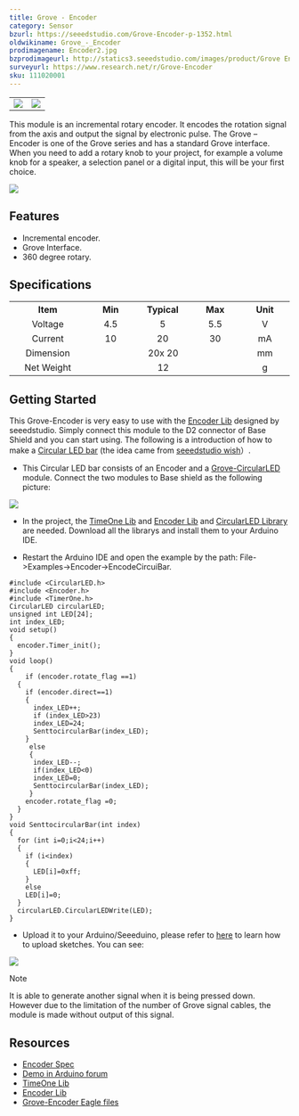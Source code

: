 ```yaml
---
title: Grove - Encoder
category: Sensor
bzurl: https://seeedstudio.com/Grove-Encoder-p-1352.html
oldwikiname: Grove_-_Encoder
prodimagename: Encoder2.jpg
bzprodimageurl: http://statics3.seeedstudio.com/images/product/Grove Encoder.jpg
surveyurl: https://www.research.net/r/Grove-Encoder
sku: 111020001
---
```


<table>
    <tr>
        <td>
            <img src="/https://github.com/SeeedDoc/WikiMigrationSync/raw/master/docs/assets/Grove-Encoder/img/Encoder2.jpg">
        </td>
        <td>
            <img src="/https://github.com/SeeedDoc/WikiMigrationSync/raw/master/docs/assets/Grove-Encoder/img/Encoder_back.jpg">
        </td>
    </tr>
</table>


This module is an incremental rotary encoder. It encodes the rotation signal from the axis and output the signal by electronic pulse. The Grove – Encoder is one of the Grove series and has a standard Grove interface.
When you need to add a rotary knob to your project, for example a volume knob for a speaker, a selection panel or a digital input, this will be your first choice.

[![](/https://github.com/SeeedDoc/WikiMigrationSync/raw/master/docs/assets/common/Get_One_Now_Banner.png)](http://www.seeedstudio.com/depot/Grove-Encoder-p-1352.html)

Features
--------

-   Incremental encoder.
-   Grove Interface.
-   360 degree rotary.

Specifications
-------------

<table>
<tr>
<th>
Item
</th>
<th>
Min
</th>
<th>
Typical
</th>
<th>
Max
</th>
<th>
Unit
</th>
</tr>
<tr align="center">
<td width="150">
Voltage
</td>
<td width="100">
4.5
</td>
<td width="100">
5
</td>
<td width="100">
5.5
</td>
<td width="100">
V
</td>
</tr>
<tr align="center">
<td>
Current
</td>
<td>
10
</td>
<td>
20
</td>
<td>
30
</td>
<td>
mA
</td>
</tr>
<tr align="center">
<td>
Dimension
</td>
<td colspan="3">
20x 20
</td>
<td>
mm
</td>
</tr>
<tr align="center">
<td>
Net Weight
</td>
<td colspan="3">
12
</td>
<td>
g
</td>
</tr>
</table>

Getting Started
---------------

This Grove-Encoder is very easy to use with the [Encoder Lib](/https://github.com/SeeedDoc/WikiMigrationSync/raw/master/docs/assets/Grove-Encoder/res/Encoder.zip) designed by seeedstudio. Simply connect this module to the D2 connector of Base Shield and you can start using. The following is a introduction of how to make a [Circular LED bar](http://www.seeedstudio.com/wish/circular-led-bar-p1572) (the idea came from [seeedstudio wish](http://www.seeedstudio.com/wish/)）.

-   This Circular LED bar consists of an Encoder and a [Grove-CircularLED](/Grove-Circular_LED) module. Connect the two modules to Base shield as the following picture:

![](/https://github.com/SeeedDoc/WikiMigrationSync/raw/master/docs/assets/Grove-Encoder/img/Cirhard.jpg)

-   In the project, the [TimeOne Lib](/https://github.com/SeeedDoc/WikiMigrationSync/raw/master/docs/assets/Grove-Encoder/res/TimerOne.zip) and [Encoder Lib](/https://github.com/SeeedDoc/WikiMigrationSync/raw/master/docs/assets/Grove-Encoder/res/Encoder.zip) and [CircularLED Library](/https://github.com/SeeedDoc/WikiMigrationSync/raw/master/docs/assets/Grove-Encoder/res/CircularLED.zip) are needed. Download all the librarys and install them to your Arduino IDE.

-   Restart the Arduino IDE and open the example by the path: File->Examples->Encoder->EncodeCircuiBar.

```
#include <CircularLED.h>
#include <Encoder.h>
#include <TimerOne.h>
CircularLED circularLED;
unsigned int LED[24];
int index_LED;
void setup()
{
  encoder.Timer_init();
}
void loop()
{
    if (encoder.rotate_flag ==1)
  {
    if (encoder.direct==1)
    {
      index_LED++;
      if (index_LED>23)
      index_LED=24;
      SenttocircularBar(index_LED);
    }
     else
     {
      index_LED--;
      if(index_LED<0)
      index_LED=0;
      SenttocircularBar(index_LED);
     }
    encoder.rotate_flag =0;
  }
}
void SenttocircularBar(int index)
{
  for (int i=0;i<24;i++)
  {
    if (i<index)
    {
      LED[i]=0xff;
    }
    else
    LED[i]=0;
  }
  circularLED.CircularLEDWrite(LED);
}
```

-   Upload it to your Arduino/Seeeduino, please refer to [here](/Upload_Code) to learn how to upload sketches. You can see:

![](/https://github.com/SeeedDoc/WikiMigrationSync/raw/master/docs/assets/Grove-Encoder/img/EncoderAndCircular_LED.gif)

<div class="admonition note">
<p class="admonition-title">Note</p>
It is able to generate another signal when it is being pressed down. However due to the limitation of the number of Grove signal cables, the module is made without output of this signal.
</div>

Resources
---------

-   [Encoder Spec](/https://github.com/SeeedDoc/WikiMigrationSync/raw/master/docs/assets/Grove-Encoder/res/Encoder_Spe.zip)
-   [Demo in Arduino forum](http://www.arduino.cc/playground/Main/RotaryEncoders)
-   [TimeOne Lib](/https://github.com/SeeedDoc/WikiMigrationSync/raw/master/docs/assets/Grove-Encoder/res/TimerOne.zip)
-   [Encoder Lib](/https://github.com/SeeedDoc/WikiMigrationSync/raw/master/docs/assets/Grove-Encoder/res/Encoder.zip)
-   [Grove-Encoder Eagle files](/https://github.com/SeeedDoc/WikiMigrationSync/raw/master/docs/assets/Grove-Encoder/res/Grove-Encoder_eagle_files.zip)

<!-- This Markdown file was created from http://www.seeedstudio.com/wiki/Grove_-_Encoder -->
